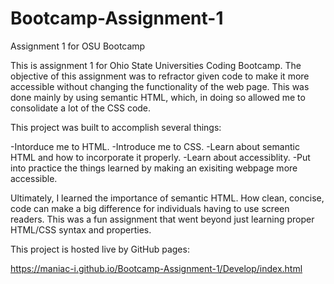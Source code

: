 # Bootcamp-Assignment-1

Assignment 1 for OSU Bootcamp

This is assignment 1 for Ohio State Universities Coding Bootcamp. The objective of this assignment was to refractor given code to make it more accessible without changing the functionality of the web page. This was done mainly by using semantic HTML, which, in doing so allowed me to consolidate a lot of the CSS code.

This project was built to accomplish several things:

-Intorduce me to HTML.
-Introduce me to CSS.
-Learn about semantic HTML and how to incorporate it properly.
-Learn about accessiblity. 
-Put into practice the things learned by making an exisiting webpage more accessible. 

Ultimately, I learned the importance of semantic HTML. How clean, concise, code can make a big difference for individuals having to use screen readers. This was a fun assignment that went beyond just learning proper HTML/CSS syntax and properties.

This project is hosted live by GitHub pages:

https://maniac-i.github.io/Bootcamp-Assignment-1/Develop/index.html
